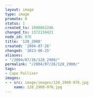 ```yaml
---
layout: image
type: image
promote: 0
status: 1
created_ts: 1090862246
changed_ts: 1372159421
node_id: 976
title: '128_2900'
created: '2004-07-26'
changed: '2013-06-25'
aliases:
- "/2004/07/26/128_2900/"
permalink: "/2004/07/26/128_2900/"
tags:
- Cape Palliser
images:
- - src: image/images/128_2900-976.jpg
    name: 128_2900-976.jpg
---
```


